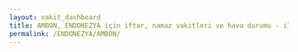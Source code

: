 ```yaml
---
layout: vakit_dashboard
title: AMBON, ENDONEZYA için iftar, namaz vakitleri ve hava durumu - ilçe/eyalet seç
permalink: /ENDONEZYA/AMBON/
---
```


<script type="text/javascript">
  var GLOBAL_COUNTRY = 'ENDONEZYA';
  var GLOBAL_CITY = 'AMBON';
  var GLOBAL_STATE = '';
  var lat = 72;
  var lon = 21;
</script>
